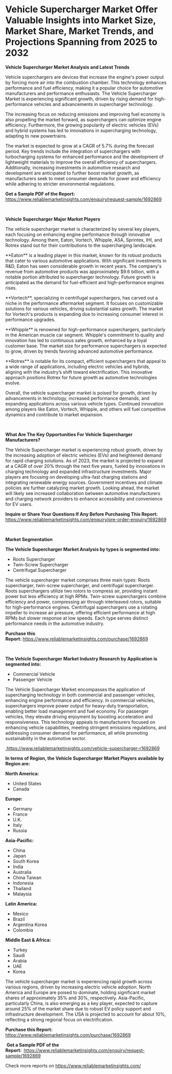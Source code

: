 <p><h1>Vehicle Supercharger Market Offer Valuable Insights into Market Size, Market Share, Market Trends, and Projections Spanning from 2025 to 2032</h1></p><p><strong>Vehicle Supercharger Market Analysis and Latest Trends</strong></p>
<p><p>Vehicle superchargers are devices that increase the engine's power output by forcing more air into the combustion chamber. This technology enhances performance and fuel efficiency, making it a popular choice for automotive manufacturers and performance enthusiasts. The Vehicle Supercharger Market is experiencing significant growth, driven by rising demand for high-performance vehicles and advancements in supercharger technology. </p><p>The increasing focus on reducing emissions and improving fuel economy is also propelling the market forward, as superchargers can optimize engine efficiency. Furthermore, the growing popularity of electric vehicles (EVs) and hybrid systems has led to innovations in supercharging technology, adapting to new powertrains. </p><p>The market is expected to grow at a CAGR of 5.7% during the forecast period. Key trends include the integration of superchargers with turbocharging systems for enhanced performance and the development of lightweight materials to improve the overall efficiency of superchargers. Additionally, increasing investments in automotive research and development are anticipated to further boost market growth, as manufacturers seek to meet consumer demands for power and efficiency while adhering to stricter environmental regulations.</p></p>
<p><strong>Get a Sample PDF of the Report:&nbsp;</strong> <a href="https://www.reliablemarketinsights.com/enquiry/request-sample/1692869?utm_campaign=3040&utm_medium=2&utm_source=Github&utm_content=ia&utm_term=27032025&utm_id=vehicle-supercharger">https://www.reliablemarketinsights.com/enquiry/request-sample/1692869</a></p>
<p>&nbsp;</p>
<p><strong>Vehicle Supercharger Major Market Players</strong></p>
<p><p>The vehicle supercharger market is characterized by several key players, each focusing on enhancing engine performance through innovative technology. Among them, Eaton, Vortech, Whipple, ASA, Sprintex, IHI, and Rotrex stand out for their contributions to the supercharging landscape.</p><p>**Eaton** is a leading player in this market, known for its robust products that cater to various automotive applications. With significant investments in R&D, Eaton has seen considerable growth in recent years. The company's revenue from automotive products was approximately $9.6 billion, with a notable portion attributed to supercharger technology. Future growth is anticipated as the demand for fuel-efficient and high-performance engines rises.</p><p>**Vortech**, specializing in centrifugal superchargers, has carved out a niche in the performance aftermarket segment. It focuses on customizable solutions for various vehicles, driving substantial sales growth. The market for Vortech's products is expanding due to increasing consumer interest in performance upgrades.</p><p>**Whipple** is renowned for high-performance superchargers, particularly in the American muscle car segment. Whipple's commitment to quality and innovation has led to continuous sales growth, enhanced by a loyal customer base. The market size for performance superchargers is expected to grow, driven by trends favoring advanced automotive performance.</p><p>**Rotrex** is notable for its compact, efficient superchargers that appeal to a wide range of applications, including electric vehicles and hybrids, aligning with the industry’s shift toward electrification. This innovative approach positions Rotrex for future growth as automotive technologies evolve.</p><p>Overall, the vehicle supercharger market is poised for growth, driven by advancements in technology, increased performance demands, and expanding applications across various vehicle types. Continued innovation among players like Eaton, Vortech, Whipple, and others will fuel competitive dynamics and contribute to market expansion.</p></p>
<p>&nbsp;</p>
<p><strong>What Are The Key Opportunities For Vehicle Supercharger Manufacturers?</strong></p>
<p><p>The Vehicle Supercharger market is experiencing robust growth, driven by the increasing adoption of electric vehicles (EVs) and heightened demand for rapid charging solutions. As of 2023, the market is projected to expand at a CAGR of over 20% through the next five years, fueled by innovations in charging technology and expanded infrastructure investments. Major players are focusing on developing ultra-fast charging stations and integrating renewable energy sources. Government incentives and climate policies are further catalyzing market growth. Looking ahead, the market will likely see increased collaboration between automotive manufacturers and charging network providers to enhance accessibility and convenience for EV users.</p></p>
<p><strong>Inquire or Share Your Questions If Any Before Purchasing This Report:</strong> <a href="https://www.reliablemarketinsights.com/enquiry/pre-order-enquiry/1692869?utm_campaign=3040&utm_medium=2&utm_source=Github&utm_content=ia&utm_term=27032025&utm_id=vehicle-supercharger">https://www.reliablemarketinsights.com/enquiry/pre-order-enquiry/1692869</a></p>
<p>&nbsp;</p>
<p><strong>Market Segmentation</strong></p>
<p><strong>The Vehicle Supercharger Market Analysis by types is segmented into:</strong></p>
<p><ul><li>Roots Supercharger</li><li>Twin-Screw Supercharger</li><li>Centrifugal Supercharger</li></ul></p>
<p><p>The vehicle supercharger market comprises three main types: Roots supercharger, twin-screw supercharger, and centrifugal supercharger. Roots superchargers utilize two rotors to compress air, providing instant power but less efficiency at high RPMs. Twin-screw superchargers combine efficiency and power, compressing air through interleaved rotors, suitable for high-performance engines. Centrifugal superchargers use a rotating impeller to increase air pressure, offering efficient performance at high RPMs but slower response at low speeds. Each type serves distinct performance needs in the automotive industry.</p></p>
<p><strong>Purchase this Report:&nbsp;</strong><a href="https://www.reliablemarketinsights.com/purchase/1692869?utm_campaign=3040&utm_medium=2&utm_source=Github&utm_content=ia&utm_term=27032025&utm_id=vehicle-supercharger">https://www.reliablemarketinsights.com/purchase/1692869</a></p>
<p>&nbsp;</p>
<p><strong>The Vehicle Supercharger Market Industry Research by Application is segmented into:</strong></p>
<p><ul><li>Commercial Vehicle</li><li>Passenger Vehicle</li></ul></p>
<p><p>The Vehicle Supercharger Market encompasses the application of supercharging technology in both commercial and passenger vehicles, enhancing engine performance and efficiency. In commercial vehicles, superchargers improve power output for heavy-duty transportation, enabling better load management and fuel economy. For passenger vehicles, they elevate driving enjoyment by boosting acceleration and responsiveness. This technology appeals to manufacturers focused on enhancing vehicle capabilities, meeting stringent emissions regulations, and addressing consumer demand for performance, all while promoting sustainability in the automotive sector.</p></p>
<p><a href="https://www.reliablemarketinsights.com/vehicle-supercharger-r1692869?utm_campaign=3040&utm_medium=2&utm_source=Github&utm_content=ia&utm_term=27032025&utm_id=vehicle-supercharger">&nbsp;https://www.reliablemarketinsights.com/vehicle-supercharger-r1692869</a></p>
<p><strong>In terms of Region, the Vehicle Supercharger Market Players available by Region are:</strong></p>
<p>
    <p> <strong> North America: </strong>
        <ul>
            <li>United States</li>
            <li>Canada</li>
        </ul>
        </p> 
    <p> <strong> Europe: </strong>
        <ul>
            <li>Germany</li>
            <li>France</li>
            <li>U.K.</li>
            <li>Italy</li>
            <li>Russia</li>
        </ul>
        </p> 
    <p> <strong> Asia-Pacific: </strong>
        <ul>
            <li>China</li>
            <li>Japan</li>
            <li>South Korea</li>
            <li>India</li>
            <li>Australia</li>
            <li>China Taiwan</li>
            <li>Indonesia</li>
            <li>Thailand</li>
            <li>Malaysia</li>
        </ul>
        </p> 
    <p> <strong> Latin America: </strong>
        <ul>
            <li>Mexico</li>
            <li>Brazil</li>
            <li>Argentina Korea</li>
            <li>Colombia</li>
        </ul>
        </p> 
    <p> <strong> Middle East & Africa: </strong>
        <ul>
            <li>Turkey</li>
            <li>Saudi</li>
            <li>Arabia</li>
            <li>UAE</li>
            <li>Korea</li>
        </ul>
    </p>
    </p>
<p><p>The vehicle supercharger market is experiencing rapid growth across various regions, driven by increasing electric vehicle adoption. North America and Europe are poised to dominate, holding significant market shares of approximately 35% and 30%, respectively. Asia-Pacific, particularly China, is also emerging as a key player, expected to capture around 25% of the market share due to robust EV policy support and infrastructure development. The USA is projected to account for about 10%, reflecting a strong regional focus on electrification.</p></p>
<p><strong>Purchase this Report: </strong><a href="https://www.reliablemarketinsights.com/purchase/1692869?utm_campaign=3040&utm_medium=2&utm_source=Github&utm_content=ia&utm_term=27032025&utm_id=vehicle-supercharger">https://www.reliablemarketinsights.com/purchase/1692869</a></p>
<p>&nbsp;<strong>Get a Sample PDF of the Report:&nbsp;&nbsp;</strong><a href="https://www.reliablemarketinsights.com/enquiry/request-sample/1692869?utm_campaign=3040&utm_medium=2&utm_source=Github&utm_content=ia&utm_term=27032025&utm_id=vehicle-supercharger">https://www.reliablemarketinsights.com/enquiry/request-sample/1692869</a></p>
<p><strong></strong></p>
<p>Check more reports on <a href="https://www.reliablemarketinsights.com/?utm_campaign=3040&utm_medium=2&utm_source=Github&utm_content=ia&utm_term=27032025&utm_id=vehicle-supercharger">https://www.reliablemarketinsights.com/</a></p>